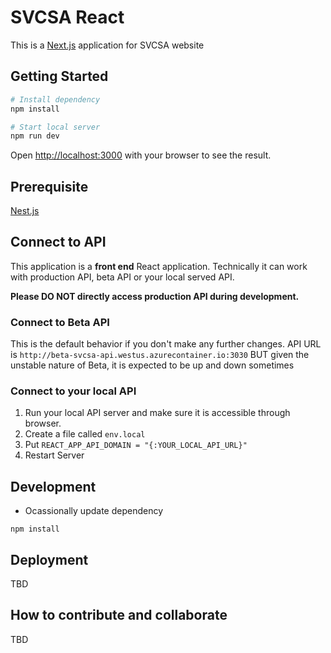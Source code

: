 # SVCSA React

This is a [Next.js](https://nextjs.org/) application for SVCSA website

## Getting Started

```bash
# Install dependency
npm install

# Start local server
npm run dev
```

Open [http://localhost:3000](http://localhost:3000) with your browser to see the result.

## Prerequisite

[Nest.js](https://nextjs.org/docs)

## Connect to API

This application is a **front end** React application. Technically it can work with production API, beta API or your local served API.

**Please DO NOT directly access production API during development.**

### Connect to Beta API

This is the default behavior if you don't make any further changes.
API URL is `http://beta-svcsa-api.westus.azurecontainer.io:3030`
BUT given the unstable nature of Beta, it is expected to be up and down sometimes

### Connect to your local API

1. Run your local API server and make sure it is accessible through browser.
2. Create a file called `env.local`
3. Put `REACT_APP_API_DOMAIN = "{:YOUR_LOCAL_API_URL}"`
4. Restart Server

## Development

- Ocassionally update dependency

```
npm install
```

## Deployment

TBD

## How to contribute and collaborate

TBD
